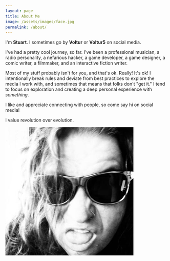 ```yaml
---
layout: page
title: About Me
image: /assets/images/face.jpg
permalink: /about/
---
```

I'm **Stuart**. I sometimes go by **Voltur** or **Voltur5** on social media.

I've had a pretty cool journey, so far. I've been a professional musician, a radio personality, a nefarious hacker, a game developer, a game designer, a comic writer, a filmmaker, and an interactive fiction writer.

Most of my stuff probably isn't for you, and that's ok. Really! It's ok! I intentionally break rules and deviate from best practices to explore the media I work with, and sometimes that means that folks don't "get it." I tend to focus on exploration and creating a deep personal experience with *something*. 

I like and appreciate connecting with people, so come say hi on social media! 

I value revolution over evolution.


![This is my face.](/assets/images/face.jpeg)